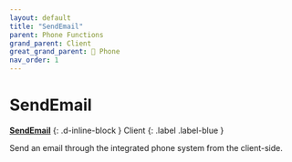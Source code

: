```yaml
---
layout: default
title: "SendEmail"
parent: Phone Functions
grand_parent: Client
great_grand_parent: 📱 Phone
nav_order: 1
---
```


# SendEmail
**[SendEmail](SendEmail.md)**
{: .d-inline-block }
Client
{: .label .label-blue }

Send an email through the integrated phone system from the client-side.